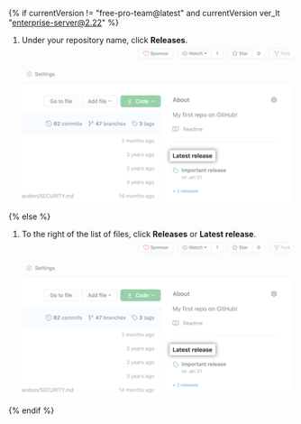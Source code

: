 {% if currentVersion != "free-pro-team@latest" and currentVersion ver_lt "enterprise-server@2.22" %}

1. Under your repository name, click **Releases**.
  ![Releases tab](/assets/images/help/releases/release-link.png)

{% else %}

1. To the right of the list of files, click **Releases** or **Latest release**.
  ![Releases section in right-hand sidebar](/assets/images/help/releases/release-link.png)

{% endif %}
